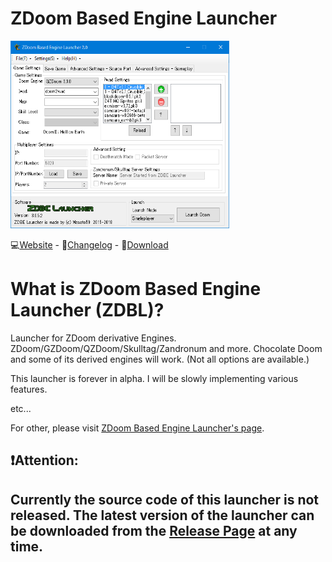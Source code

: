 # ZDoom Based Engine Launcher
<img src="image/unnamed.png" alt="attach:a" title="attach:a" width="350" height="300">


:computer:[Website](https://sites.google.com/view/zdoom-based-engine-launcher/) - :ledger:[Changelog](https://github.com/masato462/ZDoom-Based-Engine-Launcher/releases) - :floppy_disk:[Download](https://github.com/masato462/ZDoom-Based-Engine-Launcher/releases)

# What is ZDoom Based Engine Launcher (ZDBL)?
Launcher for ZDoom derivative Engines. ZDoom/GZDoom/QZDoom/Skulltag/Zandronum and more. 
Chocolate Doom and some of its derived engines will work. (Not all options are available.)

This launcher is forever in alpha.
I will be slowly implementing various features.

etc...

For other, please visit [ZDoom Based Engine Launcher's page](https://sites.google.com/view/zdoom-based-engine-launcher/home).

## :heavy_exclamation_mark:Attention:
## Currently the source code of this launcher is not released. The latest version of the launcher can be downloaded from the [Release Page](https://github.com/masato462/ZDoom-Based-Engine-Launcher/releases) at any time.
